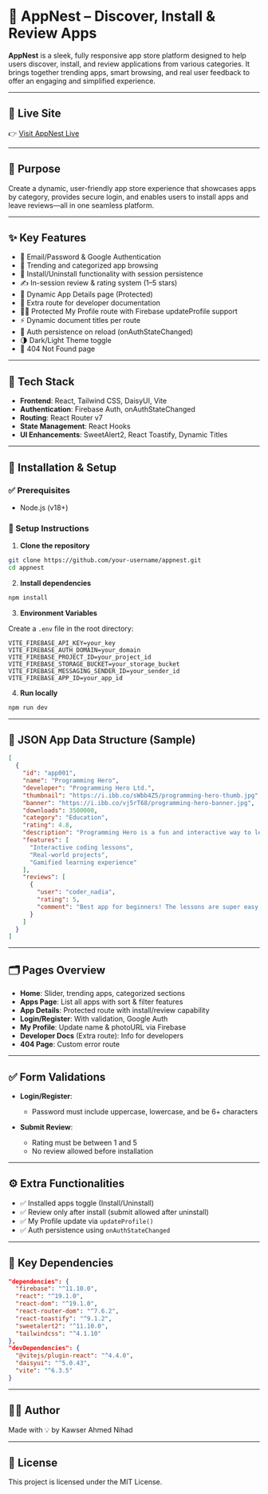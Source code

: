 # 📱 AppNest – Discover, Install & Review Apps

**AppNest** is a sleek, fully responsive app store platform designed to help users discover, install, and review applications from various categories. It brings together trending apps, smart browsing, and real user feedback to offer an engaging and simplified experience.

---

## 🔗 Live Site

👉 [Visit AppNest Live](https://gorgeous-figolla-bc1175.netlify.app/)

---

## 🎯 Purpose

Create a dynamic, user-friendly app store experience that showcases apps by category, provides secure login, and enables users to install apps and leave reviews—all in one seamless platform.

---

## ✨ Key Features

* 🔐 Email/Password & Google Authentication
* 🌟 Trending and categorized app browsing
* 📲 Install/Uninstall functionality with session persistence
* ✍️ In-session review & rating system (1–5 stars)
* 🧾 Dynamic App Details page (Protected)
* 📂 Extra route for developer documentation
* 🧑‍💼 Protected My Profile route with Firebase updateProfile support
* ⚡ Dynamic document titles per route
* 🔁 Auth persistence on reload (onAuthStateChanged)
* 🌗 Dark/Light Theme toggle
* 🚫 404 Not Found page

---

## 🧱 Tech Stack

* **Frontend**: React, Tailwind CSS, DaisyUI, Vite
* **Authentication**: Firebase Auth, onAuthStateChanged
* **Routing**: React Router v7
* **State Management**: React Hooks
* **UI Enhancements**: SweetAlert2, React Toastify, Dynamic Titles

---

## 🚀 Installation & Setup

### ✅ Prerequisites

* Node.js (v18+)

### 🔧 Setup Instructions

1. **Clone the repository**

```bash
git clone https://github.com/your-username/appnest.git
cd appnest
```

2. **Install dependencies**

```bash
npm install
```

3. **Environment Variables**

Create a `.env` file in the root directory:

```env
VITE_FIREBASE_API_KEY=your_key
VITE_FIREBASE_AUTH_DOMAIN=your_domain
VITE_FIREBASE_PROJECT_ID=your_project_id
VITE_FIREBASE_STORAGE_BUCKET=your_storage_bucket
VITE_FIREBASE_MESSAGING_SENDER_ID=your_sender_id
VITE_FIREBASE_APP_ID=your_app_id
```

4. **Run locally**

```bash
npm run dev
```

---

## 🧾 JSON App Data Structure (Sample)

```json
[
  {
    "id": "app001",
    "name": "Programming Hero",
    "developer": "Programming Hero Ltd.",
    "thumbnail": "https://i.ibb.co/sWbb4Z5/programming-hero-thumb.jpg",
    "banner": "https://i.ibb.co/vj5rT68/programming-hero-banner.jpg",
    "downloads": 3500000,
    "category": "Education",
    "rating": 4.8,
    "description": "Programming Hero is a fun and interactive way to learn programming. Whether you're a beginner or looking to brush up your skills, this app makes learning to code exciting and practical.",
    "features": [
      "Interactive coding lessons",
      "Real-world projects",
      "Gamified learning experience"
    ],
    "reviews": [
      {
        "user": "coder_nadia",
        "rating": 5,
        "comment": "Best app for beginners! The lessons are super easy to follow and engaging."
      }
    ]
  }
]
```

---

## 🗂️ Pages Overview

* **Home**: Slider, trending apps, categorized sections
* **Apps Page**: List all apps with sort & filter features
* **App Details**: Protected route with install/review capability
* **Login/Register**: With validation, Google Auth
* **My Profile**: Update name & photoURL via Firebase
* **Developer Docs** (Extra route): Info for developers
* **404 Page**: Custom error route

---

## ✅ Form Validations

* **Login/Register**:

  * Password must include uppercase, lowercase, and be 6+ characters

* **Submit Review**:

  * Rating must be between 1 and 5
  * No review allowed before installation

---

## ⚙️ Extra Functionalities

* ✅ Installed apps toggle (Install/Uninstall)
* ✅ Review only after install (submit allowed after uninstall)
* ✅ My Profile update via `updateProfile()`
* ✅ Auth persistence using `onAuthStateChanged`

---

## 🔌 Key Dependencies

```json
"dependencies": {
  "firebase": "^11.10.0",
  "react": "^19.1.0",
  "react-dom": "^19.1.0",
  "react-router-dom": "^7.6.2",
  "react-toastify": "^9.1.2",
  "sweetalert2": "^11.10.0",
  "tailwindcss": "^4.1.10"
},
"devDependencies": {
  "@vitejs/plugin-react": "^4.4.0",
  "daisyui": "^5.0.43",
  "vite": "^6.3.5"
}
```

---

## 👨‍💻 Author

Made with 💡 by Kawser Ahmed Nihad

---

## 📜 License

This project is licensed under the MIT License.
